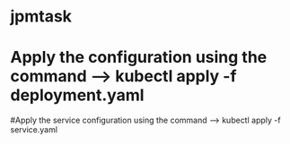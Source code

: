 # jpmtask

# Apply the configuration using the command --> kubectl apply -f deployment.yaml

#Apply the service configuration using the command --> kubectl apply -f service.yaml



